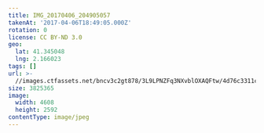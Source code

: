 ```yaml
---
title: IMG_20170406_204905057
takenAt: '2017-04-06T18:49:05.000Z'
rotation: 0
license: CC BY-ND 3.0
geo:
  lat: 41.345048
  lng: 2.166023
tags: []
url: >-
  //images.ctfassets.net/bncv3c2gt878/3L9LPNZFq3NXvblOXAQFtw/4d76c3311ccb9b0029c9ac708ee0d7ec/img_20170406_204905057_33293625553_o
size: 3825365
image:
  width: 4608
  height: 2592
contentType: image/jpeg
---
```


